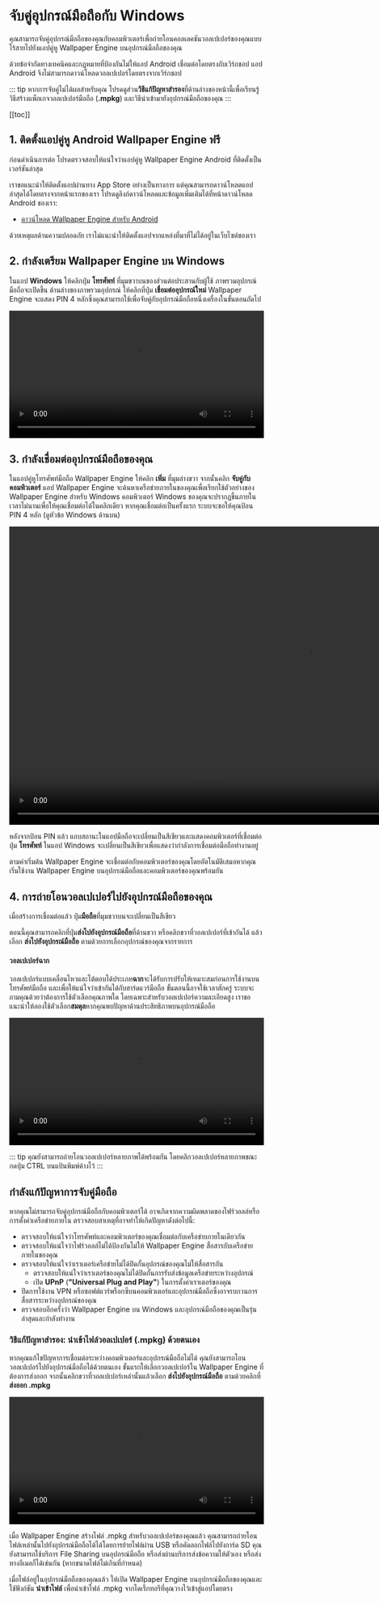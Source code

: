 # จับคู่อุปกรณ์มือถือกับ Windows

คุณสามารถจับคู่อุปกรณ์มือถือของคุณกับคอมพิวเตอร์เพื่อถ่ายโอนคอลเลคชันวอลเปเปอร์ของคุณแบบไร้สายไปยังแอปคู่หู Wallpaper Engine บนอุปกรณ์มือถือของคุณ

ด้วยข้อจำกัดทางเทคนิคและกฎหมายที่ป้องกันไม่ให้แอป Android เชื่อมต่อโดยตรงกับเวิร์กชอป แอป Android จึงไม่สามารถดาวน์โหลดวอลเปเปอร์โดยตรงจากเวิร์กชอป

::: tip
หากการจับคู่ไม่ได้ผลสำหรับคุณ โปรดดูส่วน**วิธีแก้ปัญหาสำรอง**ที่ด้านล่างของหน้านี้เพื่อเรียนรู้วิธีสร้างแพ็กเกจวอลเปเปอร์มือถือ (**.mpkg**) และวิธีนำเข้ามายังอุปกรณ์มือถือของคุณ
:::

[[toc]]

## 1. ติดตั้งแอปคู่หู Android Wallpaper Engine ฟรี

ก่อนดำเนินการต่อ โปรดตรวจสอบให้แน่ใจว่าแอปคู่หู Wallpaper Engine Android ที่ติดตั้งเป็นเวอร์ชันล่าสุด

เราขอแนะนำให้ติดตั้งแอปผ่านทาง App Store อย่างเป็นทางการ แต่คุณสามารถดาวน์โหลดแอปล่าสุดได้โดยตรงจากหน้าแรกของเรา โปรดดูลิงก์ดาวน์โหลดและข้อมูลเพิ่มเติมได้ที่หน้าดาวน์โหลด Android ของเรา:

* [ดาวน์โหลด Wallpaper Engine สำหรับ Android](https://www.wallpaperengine.io/android/)

ด้วยเหตุผลด้านความปลอดภัย เราไม่แนะนำให้ติดตั้งแอปจากแหล่งที่มาที่ไม่ได้อยู่ในเว็บไซต์ของเรา

## 2. กำลังเตรียม Wallpaper Engine บน Windows

ในแอป **Windows** ให้คลิกปุ่ม **โทรศัพท์** ที่มุมขวาบนของส่วนต่อประสานกับผู้ใช้ ภาพรวมอุปกรณ์มือถือจะเปิดขึ้น ด้านล่างของภาพรวมอุปกรณ์ ให้คลิกที่ปุ่ม **เชื่อมต่ออุปกรณ์ใหม่** Wallpaper Engine จะแสดง PIN 4 หลักซึ่งคุณสามารถใช้เพื่อจับคู่กับอุปกรณ์มือถือหนึ่งเครื่องในขั้นตอนถัดไป

<video width="100%" controls autoplay loop>
  <source src="/videos/mobile_pin.mp4" type="video/mp4">
  เบราว์เซอร์ของคุณไม่รองรับแท็กวิดีโอ
</video>

## 3. กำลังเชื่อมต่ออุปกรณ์มือถือของคุณ

ในแอปคู่หูโทรศัพท์มือถือ Wallpaper Engine ให้คลิก **เพิ่ม** ที่มุมล่างขวา จากนั้นคลิก **จับคู่กับคอมพิวเตอร์** แอป Wallpaper Engine จะค้นหาเครือข่ายภายในของคุณเพื่อเรียกใช้ตัวอย่างของ Wallpaper Engine สำหรับ Windows คอมพิวเตอร์ Windows ของคุณจะปรากฏขึ้นภายในเวลาไม่นานเพื่อให้คุณเชื่อมต่อได้ในคลิกเดียว หากคุณเชื่อมต่อเป็นครั้งแรก ระบบจะขอให้คุณป้อน PIN 4 หลัก (ดูหัวข้อ Windows ด้านบน)

<video height="590px" style="display:block;margin:0 auto;" controls autoplay loop>
  <source src="/videos/mobile_connect.mp4" type="video/mp4">
  เบราว์เซอร์ของคุณไม่รองรับแท็กวิดีโอ
</video>

หลังจากป้อน PIN แล้ว แถบสถานะในแอปมือถือจะเปลี่ยนเป็นสีเขียวและแสดงคอมพิวเตอร์ที่เชื่อมต่อ ปุ่ม **โทรศัพท์** ในแอป Windows จะเปลี่ยนเป็นสีเขียวเพื่อแสดงว่ากำลังการเชื่อมต่อมือถือทำงานอยู่

ตามค่าเริ่มต้น Wallpaper Engine จะเชื่อมต่อกับคอมพิวเตอร์ของคุณโดยอัตโนมัติเสมอหากคุณเริ่มใช้งาน Wallpaper Engine บนอุปกรณ์มือถือและคอมพิวเตอร์ของคุณพร้อมกัน

## 4. การถ่ายโอนวอลเปเปอร์ไปยังอุปกรณ์มือถือของคุณ

เมื่อสร้างการเชื่อมต่อแล้ว ปุ่ม**มือถือ**ที่มุมขวาบนจะเปลี่ยนเป็นสีเขียว

ตอนนี้คุณสามารถคลิกที่ปุ่ม**ส่งไปยังอุปกรณ์มือถือ**ที่ด้านขวา หรือคลิกขวาที่วอลเปเปอร์ที่เข้ากันได้ แล้วเลือก **ส่งไปยังอุปกรณ์มือถือ** ตามด้วยการเลือกอุปกรณ์ของคุณจากรายการ

#### วอลเปเปอร์ฉาก

วอลเปเปอร์แบบเคลื่อนไหวและโต้ตอบได้ประเภท**ฉาก**จะได้รับการปรับให้เหมาะสมก่อนการใช้งานบนโทรศัพท์มือถือ และเพื่อให้แน่ใจว่าเข้ากันได้กับฮาร์ดแวร์มือถือ ขั้นตอนนี้อาจใช้เวลาสักครู่ ระบบจะถามคุณด้วยว่าต้องการใช้ตัวเลือกคุณภาพใด โดยเฉพาะสำหรับวอลเปเปอร์ความละเอียดสูง เราขอแนะนำให้ลองใช้ตัวเลือก**สมดุล**หากคุณพบปัญหาด้านประสิทธิภาพบนอุปกรณ์มือถือ

<video width="100%" controls autoplay loop>
  <source src="/videos/mobile_transfer.mp4" type="video/mp4">
  เบราว์เซอร์ของคุณไม่รองรับแท็กวิดีโอ
</video>

::: tip
คุณยังสามารถถ่ายโอนวอลเปเปอร์หลายภาพได้พร้อมกัน โดยคลิกวอลเปเปอร์หลายภาพขณะกดปุ่ม CTRL บนแป้นพิมพ์ค้างไว้
:::

## กำลังแก้ปัญหาการจับคู่มือถือ

หากคุณไม่สามารถจับคู่อุปกรณ์มือถือกับคอมพิวเตอร์ได้ อาจเกิดจากความผิดพลาดของไฟร์วอลล์หรือการตั้งค่าเครือข่ายภายใน ตรวจสอบสาเหตุที่อาจทำให้เกิดปัญหาดังต่อไปนี้:

* ตรวจสอบให้แน่ใจว่าโทรศัพท์และคอมพิวเตอร์ของคุณเชื่อมต่อกับเครือข่ายภายในเดียวกัน
* ตรวจสอบให้แน่ใจว่าไฟร์วอลล์ไม่ได้ป้องกันไม่ให้ Wallpaper Engine สื่อสารกับเครือข่ายภายในของคุณ
* ตรวจสอบให้แน่ใจว่าเราเตอร์เครือข่ายไม่ได้ปิดกั้นอุปกรณ์ของคุณไม่ให้สื่อสารกัน
    * ตรวจสอบให้แน่ใจว่าเราเตอร์ของคุณไม่ได้ปิดกั้นการรับส่งข้อมูลเครือข่ายระหว่างอุปกรณ์
    * เปิด **UPnP** (**"Universal Plug and Play"**) ในการตั้งค่าเราเตอร์ของคุณ
* ปิดการใช้งาน VPN หรือซอฟต์แวร์พร็อกซีบนคอมพิวเตอร์และอุปกรณ์มือถือซึ่งอาจรบกวนการสื่อสารระหว่างอุปกรณ์ของคุณ
* ตรวจสอบอีกครั้งว่า Wallpaper Engine บน Windows และอุปกรณ์มือถือของคุณเป็นรุ่นล่าสุดและกำลังทำงาน

### วิธีแก้ปัญหาสำรอง: นำเข้าไฟล์วอลเปเปอร์ (.mpkg) ด้วยตนเอง

หากคุณแก้ไขปัญหาการเชื่อมต่อระหว่างคอมพิวเตอร์และอุปกรณ์มือถือไม่ได้ คุณยังสามารถโอนวอลเปเปอร์ไปยังอุปกรณ์มือถือได้ด้วยตนเอง ขั้นแรกให้เลือกวอลเปเปอร์ใน Wallpaper Engine ที่ต้องการส่งออก จากนั้นคลิกขวาที่วอลเปเปอร์เหล่านั้นแล้วเลือก **ส่งไปยังอุปกรณ์มือถือ** ตามด้วยคลิกที่ **ส่งออก .mpkg**

<video width="100%" controls autoplay loop>
  <source src="/videos/mobile_export.mp4" type="video/mp4">
  เบราว์เซอร์ของคุณไม่รองรับแท็กวิดีโอ
</video>

เมื่อ Wallpaper Engine สร้างไฟล์ .mpkg สำหรับวอลเปเปอร์ของคุณแล้ว คุณสามารถถ่ายโอนไฟล์เหล่านั้นไปยังอุปกรณ์มือถือได้ได้โดยการย้ายไฟล์ผ่าน USB หรือคัดลอกไฟล์ไปยังการ์ด SD คุณยังสามารถใช้บริการ File Sharing บนอุปกรณ์มือถือ หรือส่งผ่านบริการส่งข้อความให้ตัวเอง หรือส่งทางอีเมลก็ได้เช่นกัน (หากขนาดไฟล์ไม่เกินที่กำหนด)

เมื่อไฟล์อยู่ในอุปกรณ์มือถือของคุณแล้ว ให้เปิด Wallpaper Engine บนอุปกรณ์มือถือของคุณและใช้ฟังก์ชัน **นำเข้าไฟล์** เพื่อนำเข้าไฟล์ .mpkg จากไดเร็กทอรีที่คุณวางไว้เข้าสู่แอปโดยตรง